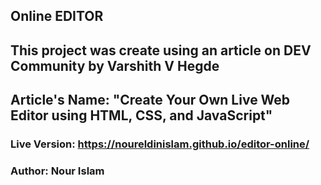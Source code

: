 ## Online EDITOR
## This project was create using an article on DEV Community by Varshith V Hegde
## Article's Name: "Create Your Own Live Web Editor using HTML, CSS, and JavaScript"

### Live Version:  https://noureldinislam.github.io/editor-online/

### Author: Nour Islam
